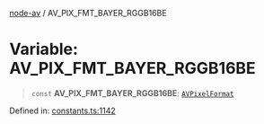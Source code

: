 [node-av](../globals.md) / AV\_PIX\_FMT\_BAYER\_RGGB16BE

# Variable: AV\_PIX\_FMT\_BAYER\_RGGB16BE

> `const` **AV\_PIX\_FMT\_BAYER\_RGGB16BE**: [`AVPixelFormat`](../type-aliases/AVPixelFormat.md)

Defined in: [constants.ts:1142](https://github.com/seydx/av/blob/f8631fc881b394300b1479f511d55cf1c370a87f/src/constants/constants.ts#L1142)
